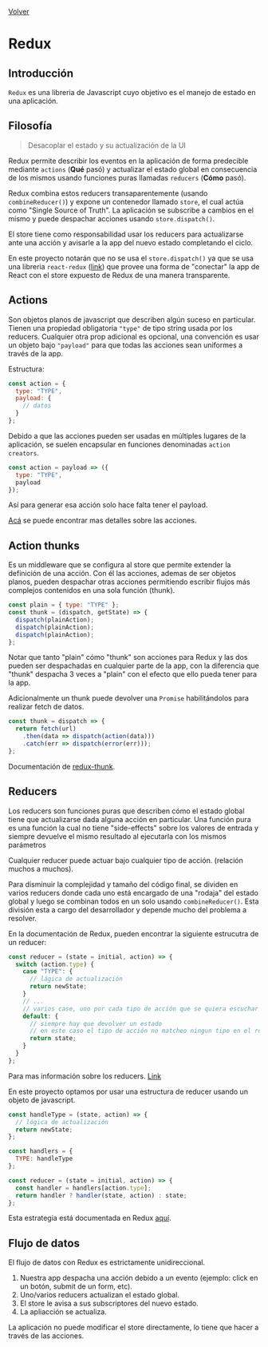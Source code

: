 [Volver](./index.md)

# Redux

## Introducción

`Redux` es una libreria de Javascript cuyo objetivo es el manejo de estado en una aplicación.

## Filosofía

> Desacoplar el estado y su actualización de la UI

Redux permite describir los eventos en la aplicación de forma predecible mediante `actions` (**Qué** pasó) y actualizar el estado global en consecuencia de los mismos usando funciones puras llamadas `reducers` (**Cómo** pasó).

Redux combina estos reducers transaparentemente (usando `combineReducer()`) y expone un contenedor llamado `store`, el cual actúa como "Single Source of Truth".
La aplicación se subscribe a cambios en el mismo y puede despachar acciones usando `store.dispatch()`.

El store tiene como responsabilidad usar los reducers para actualizarse ante una acción y avisarle a la app del nuevo estado completando el ciclo.

En este proyecto notarán que no se usa el `store.dispatch()` ya que se usa una libreria `react-redux` ([link](https://react-redux.js.org/)) que provee una forma de "conectar" la app de React con el store expuesto de Redux de una manera transparente.

## Actions

Son objetos planos de javascript que describen algún suceso en particular. Tienen una propiedad obligatoria `"type"` de tipo string usada por los reducers. Cualquier otra prop adicional es opcional, una convención es usar un objeto bajo `"payload"` para que todas las acciones sean uniformes a través de la app.

Estructura:

```javascript
const action = {
  type: "TYPE",
  payload: {
    // datos
  }
};
```

Debido a que las acciones pueden ser usadas en múltiples lugares de la aplicación, se suelen encapsular en funciones denominadas `action creators`.

```javascript
const action = payload => ({
  type: "TYPE",
  payload
});
```

Así para generar esa acción solo hace falta tener el payload.

[Acá](https://redux.js.org/basics/actions) se puede encontrar mas detalles sobre las acciones.

## Action thunks

Es un middleware que se configura al store que permite extender la definición de una acción. Con él las acciones, ademas de ser objetos planos, pueden despachar otras acciones permitiendo escribir flujos más complejos contenidos en una sola función (thunk).

```javascript
const plain = { type: "TYPE" };
const thunk = (dispatch, getState) => {
  dispatch(plainAction);
  dispatch(plainAction);
  dispatch(plainAction);
};
```

Notar que tanto "plain" cómo "thunk" son acciones para Redux y las dos pueden ser despachadas en cualquier parte de la app, con la diferencia que "thunk" despacha 3 veces a "plain" con el efecto que ello pueda tener para la app.

Adicionalmente un thunk puede devolver una `Promise` habilitándolos para realizar fetch de datos.

```javascript
const thunk = dispatch => {
  return fetch(url)
    .then(data => dispatch(action(data)))
    .catch(err => dispatch(error(err)));
};
```

Documentación de [redux-thunk](https://github.com/reduxjs/redux-thunk).

## Reducers

Los reducers son funciones puras que describen cómo el estado global tiene que actualizarse dada alguna acción en particular. Una función pura es una función la cual no tiene "side-effects" sobre los valores de entrada y siempre devuelve el mismo resultado al ejecutarla con los mismos parámetros

Cualquier reducer puede actuar bajo cualquier tipo de acción. (relación muchos a muchos).

Para disminuir la complejidad y tamaño del código final, se dividen en varios reducers donde cada uno está encargado de una "rodaja" del estado global y luego se combinan todos en un solo usando `combineReducer()`. Esta división esta a cargo del desarrollador y depende mucho del problema a resolver.

En la documentación de Redux, pueden encontrar la siguiente estrucutra de un reducer:

```javascript
const reducer = (state = initial, action) => {
  switch (action.type) {
    case "TYPE": {
      // lágica de actualización
      return newState;
    }
    // ...
    // varios case, uno por cada tipo de acción que se quiera escuchar
    default: {
      // siempre hay que devolver un estado
      // en este caso el tipo de acción no matcheo ningun tipo en el reducer, se devuelve el state original tal cual está.
      return state;
    }
  }
};
```

Para mas información sobre los reducers. [Link](https://redux.js.org/basics/reducers)

En este proyecto optamos por usar una estructura de reducer usando un objeto de javascript.

```javascript
const handleType = (state, action) => {
  // lógica de actualización
  return newState;
};

const handlers = {
  TYPE: handleType
};

const reducer = (state = initial, action) => {
  const handler = handlers[action.type];
  return handler ? handler(state, action) : state;
};
```

Esta estrategia está documentada en Redux [aquí](https://redux.js.org/recipes/reducing-boilerplate#generating-reducers).

## Flujo de datos

El flujo de datos con Redux es estrictamente unidireccional.

1. Nuestra app despacha una acción debido a un evento (ejemplo: click en un botón, submit de un form, etc).
2. Uno/varios reducers actualizan el estado global.
3. El store le avisa a sus subscriptores del nuevo estado.
4. La apliacción se actualiza.

La aplicación no puede modificar el store directamente, lo tiene que hacer a través de las acciones.
